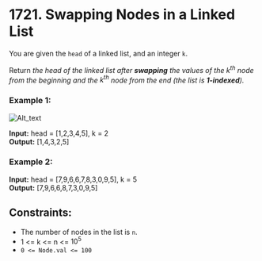 # 1721. Swapping Nodes in a Linked List

You are given the `head` of a linked list, and an integer `k`.

Return *the head of the linked list after **swapping** the values of the $k^{th}$ node from the beginning and the $k^{th}$ node from the end (the list is **1-indexed**).*

### Example 1:
![Alt_text](https://assets.leetcode.com/uploads/2020/09/21/linked1.jpg)

**Input:** head = [1,2,3,4,5], k = 2  
**Output:** [1,4,3,2,5]

### Example 2:
**Input:** head = [7,9,6,6,7,8,3,0,9,5], k = 5  
**Output:** [7,9,6,6,8,7,3,0,9,5]
 
## Constraints:
- The number of nodes in the list is `n`.
- 1 <= k <= n <= $10^5$
- `0 <= Node.val <= 100`
